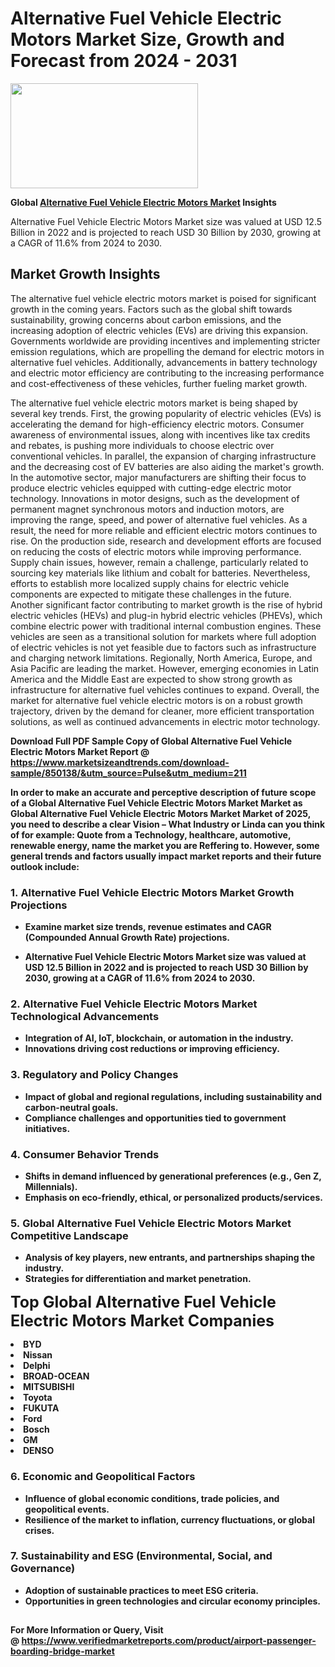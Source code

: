 <H1>Alternative Fuel Vehicle Electric Motors Market Size, Growth and Forecast from 2024 - 2031</H1><img class="aligncenter size-medium wp-image-584254" src="https://thirdeyenews.in/wp-content/uploads/2024/09/Global-Market-Research-300x168.jpeg" alt="" width="300" height="168" /><p><strong>Global&nbsp;<a href="https://www.marketsizeandtrends.com/download-sample/850138/&amp;utm_source=Pulse&amp;utm_medium=211">Alternative Fuel Vehicle Electric Motors Market</a> Insights</strong></p><p>Alternative Fuel Vehicle Electric Motors Market size was valued at USD 12.5 Billion in 2022 and is projected to reach USD 30 Billion by 2030, growing at a CAGR of 11.6% from 2024 to 2030.</p><p><h2>Market Growth Insights</h2> <p>The alternative fuel vehicle electric motors market is poised for significant growth in the coming years. Factors such as the global shift towards sustainability, growing concerns about carbon emissions, and the increasing adoption of electric vehicles (EVs) are driving this expansion. Governments worldwide are providing incentives and implementing stricter emission regulations, which are propelling the demand for electric motors in alternative fuel vehicles. Additionally, advancements in battery technology and electric motor efficiency are contributing to the increasing performance and cost-effectiveness of these vehicles, further fueling market growth.</p> <p><strong></strong></p> <p>The alternative fuel vehicle electric motors market is being shaped by several key trends. First, the growing popularity of electric vehicles (EVs) is accelerating the demand for high-efficiency electric motors. Consumer awareness of environmental issues, along with incentives like tax credits and rebates, is pushing more individuals to choose electric over conventional vehicles. In parallel, the expansion of charging infrastructure and the decreasing cost of EV batteries are also aiding the market's growth. In the automotive sector, major manufacturers are shifting their focus to produce electric vehicles equipped with cutting-edge electric motor technology. Innovations in motor designs, such as the development of permanent magnet synchronous motors and induction motors, are improving the range, speed, and power of alternative fuel vehicles. As a result, the need for more reliable and efficient electric motors continues to rise. On the production side, research and development efforts are focused on reducing the costs of electric motors while improving performance. Supply chain issues, however, remain a challenge, particularly related to sourcing key materials like lithium and cobalt for batteries. Nevertheless, efforts to establish more localized supply chains for electric vehicle components are expected to mitigate these challenges in the future. Another significant factor contributing to market growth is the rise of hybrid electric vehicles (HEVs) and plug-in hybrid electric vehicles (PHEVs), which combine electric power with traditional internal combustion engines. These vehicles are seen as a transitional solution for markets where full adoption of electric vehicles is not yet feasible due to factors such as infrastructure and charging network limitations. Regionally, North America, Europe, and Asia Pacific are leading the market. However, emerging economies in Latin America and the Middle East are expected to show strong growth as infrastructure for alternative fuel vehicles continues to expand. Overall, the market for alternative fuel vehicle electric motors is on a robust growth trajectory, driven by the demand for cleaner, more efficient transportation solutions, as well as continued advancements in electric motor technology.</p> <p><strong></p><p><span class=""><strong>Download Full PDF Sample Copy of Global Alternative Fuel Vehicle Electric Motors Market Report</strong> @ <a href="https://www.marketsizeandtrends.com/download-sample/850138/&amp;utm_source=Pulse&amp;utm_medium=211" target="_blank">https://www.marketsizeandtrends.com/download-sample/850138/&amp;utm_source=Pulse&amp;utm_medium=211</a></span></p><p>In order to make an accurate and perceptive description of future scope of a Global&nbsp;Alternative Fuel Vehicle Electric Motors Market Market as Global&nbsp;Alternative Fuel Vehicle Electric Motors Market Market of 2025, you need to describe a clear Vision &ndash; What Industry or Linda can you think of for example: Quote from a Technology, healthcare, automotive, renewable energy, name the market you are Reffering to. However, some general trends and factors usually impact market reports and their future outlook include:</p><h3>1.&nbsp;<strong>Alternative Fuel Vehicle Electric Motors Market Growth Projections</strong></h3><ul><li>Examine market size trends, revenue estimates and CAGR (Compounded Annual Growth Rate) projections.</li><li><p>Alternative Fuel Vehicle Electric Motors Market size was valued at USD 12.5 Billion in 2022 and is projected to reach USD 30 Billion by 2030, growing at a CAGR of 11.6% from 2024 to 2030.</p></li></ul><h3>2.&nbsp;<strong>Alternative Fuel Vehicle Electric Motors Market Technological Advancements</strong></h3><ul><li>Integration of AI, IoT, blockchain, or automation in the industry.</li><li>Innovations driving cost reductions or improving efficiency.</li></ul><h3>3.&nbsp;<strong>Regulatory and Policy Changes</strong></h3><ul><li>Impact of global and regional regulations, including sustainability and carbon-neutral goals.</li><li>Compliance challenges and opportunities tied to government initiatives.</li></ul><h3>4.&nbsp;<strong>Consumer Behavior Trends</strong></h3><ul><li>Shifts in demand influenced by generational preferences (e.g., Gen Z, Millennials).</li><li>Emphasis on eco-friendly, ethical, or personalized products/services.</li></ul><h3>5.&nbsp;<strong>Global Alternative Fuel Vehicle Electric Motors Market Competitive Landscape</strong></h3><ul><li>Analysis of key players, new entrants, and partnerships shaping the industry.</li><li>Strategies for differentiation and market penetration.</li></ul><p data-pm-slice="1 1 []"><span style="color: inherit; font-family: inherit; font-size: 25px;">Top Global Alternative Fuel Vehicle Electric Motors Market Companies</span></p><div class="" data-test-id=""><p><li>BYD</li><li> Nissan</li><li> Delphi</li><li> BROAD-OCEAN</li><li> MITSUBISHI</li><li> Toyota</li><li> FUKUTA</li><li> Ford</li><li> Bosch</li><li> GM</li><li> DENSO</li></p></div><h3>6.&nbsp;<strong>Economic and Geopolitical Factors</strong></h3><ul><li>Influence of global economic conditions, trade policies, and geopolitical events.</li><li>Resilience of the market to inflation, currency fluctuations, or global crises.</li></ul><h3>7.&nbsp;<strong>Sustainability and ESG (Environmental, Social, and Governance)</strong></h3><ul><li>Adoption of sustainable practices to meet ESG criteria.</li><li>Opportunities in green technologies and circular economy principles.</li></ul><h2><strong style="font-size: 14px;">For More Information or Query, Visit @&nbsp;</strong><a style="background-color: #ffffff; font-size: 14px;" href="https://www.marketsizeandtrends.com/report/alternative-fuel-vehicle-electric-motors-market/" target="_blank">https://www.verifiedmarketreports.com/product/airport-passenger-boarding-bridge-market</a></h2>
